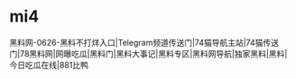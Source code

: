 # mi4
黑料网-0626-黑料不打烊入口|Telegram频道传送门|74猫导航主站|74猫传送门|78黑料网|网曝吃瓜|黑料门|黑料大事记|黑料专区|黑料网导航|独家黑料|黑料|今日吃瓜在线|881比鸭
